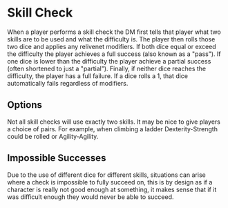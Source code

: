 # Skill Check

When a player performs a skill check the DM first tells that player what two skills are to be used and what the difficulty is. The player then rolls those two dice and applies any relivenet modifiers. If both dice equal or exceed the difficulty the player achieves a full success (also known as a "pass"). If one dice is lower than the difficulty the player achieve a partial success (often shortened to just a "partial"). Finally, if neither dice reaches the difficulty, the player has a full failure. If a dice rolls a 1, that dice automatically fails regardless of modifiers.

## Options

Not all skill checks will use exactly two skills. It may be nice to give players a choice of pairs. For example, when climbing a ladder Dexterity-Strength could be rolled or Agility-Agility.

## Impossible Successes

Due to the use of different dice for different skills, situations can arise where a check is impossible to fully succeed on, this is by design as if a character is really not good enough at something, it makes sense that if it was difficult enough they would never be able to succeed.
